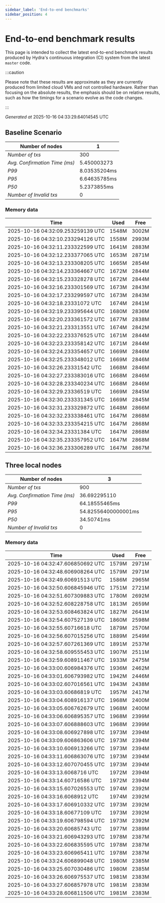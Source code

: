 ```yaml
--- 
sidebar_label: 'End-to-end benchmarks' 
sidebar_position: 4 
--- 
```


# End-to-end benchmark results 

This page is intended to collect the latest end-to-end benchmark  results produced by Hydra's continuous integration (CI) system from  the latest `master` code.

:::caution

Please note that these results are approximate  as they are currently produced from limited cloud VMs and not controlled hardware.  Rather than focusing on the absolute results,   the emphasis should be on relative results,  such as how the timings for a scenario evolve as the code changes.

:::

_Generated at_  2025-10-16 04:33:29.64014545 UTC


## Baseline Scenario



| Number of nodes |  1 | 
| -- | -- |
| _Number of txs_ | 300 |
| _Avg. Confirmation Time (ms)_ | 5.450003273 |
| _P99_ | 8.03535204ms |
| _P95_ | 6.64635785ms |
| _P50_ | 5.2373855ms |
| _Number of Invalid txs_ | 0 |
      

### Memory data 

 | Time | Used | Free | 
|------------------------------------|------|------|
 | 2025-10-16 04:32:09.253259139 UTC | 1548M | 3002M | 
 | 2025-10-16 04:32:10.233294126 UTC | 1558M | 2993M | 
 | 2025-10-16 04:32:11.233322599 UTC | 1641M | 2883M | 
 | 2025-10-16 04:32:12.233377065 UTC | 1653M | 2871M | 
 | 2025-10-16 04:32:13.233308205 UTC | 1665M | 2854M | 
 | 2025-10-16 04:32:14.233364667 UTC | 1672M | 2844M | 
 | 2025-10-16 04:32:15.233328278 UTC | 1672M | 2844M | 
 | 2025-10-16 04:32:16.233301569 UTC | 1673M | 2843M | 
 | 2025-10-16 04:32:17.233299597 UTC | 1673M | 2843M | 
 | 2025-10-16 04:32:18.23331072 UTC | 1674M | 2841M | 
 | 2025-10-16 04:32:19.233395644 UTC | 1680M | 2836M | 
 | 2025-10-16 04:32:20.233361572 UTC | 1677M | 2838M | 
 | 2025-10-16 04:32:21.233313551 UTC | 1674M | 2842M | 
 | 2025-10-16 04:32:22.233376525 UTC | 1671M | 2844M | 
 | 2025-10-16 04:32:23.233358142 UTC | 1671M | 2844M | 
 | 2025-10-16 04:32:24.233354657 UTC | 1669M | 2846M | 
 | 2025-10-16 04:32:25.233348012 UTC | 1669M | 2846M | 
 | 2025-10-16 04:32:26.23331542 UTC | 1668M | 2846M | 
 | 2025-10-16 04:32:27.233383016 UTC | 1668M | 2846M | 
 | 2025-10-16 04:32:28.233340234 UTC | 1668M | 2846M | 
 | 2025-10-16 04:32:29.23336519 UTC | 1669M | 2845M | 
 | 2025-10-16 04:32:30.233331345 UTC | 1669M | 2845M | 
 | 2025-10-16 04:32:31.233329872 UTC | 1648M | 2866M | 
 | 2025-10-16 04:32:32.233338461 UTC | 1647M | 2868M | 
 | 2025-10-16 04:32:33.233354215 UTC | 1647M | 2868M | 
 | 2025-10-16 04:32:34.23331384 UTC | 1647M | 2868M | 
 | 2025-10-16 04:32:35.233357952 UTC | 1647M | 2868M | 
 | 2025-10-16 04:32:36.233306289 UTC | 1647M | 2867M | 


## Three local nodes



| Number of nodes |  3 | 
| -- | -- |
| _Number of txs_ | 900 |
| _Avg. Confirmation Time (ms)_ | 36.692295110 |
| _P99_ | 64.18555465ms |
| _P95_ | 54.82556400000001ms |
| _P50_ | 34.50741ms |
| _Number of Invalid txs_ | 0 |
      

### Memory data 

 | Time | Used | Free | 
|------------------------------------|------|------|
 | 2025-10-16 04:32:47.606850692 UTC | 1579M | 2971M | 
 | 2025-10-16 04:32:48.606908264 UTC | 1579M | 2971M | 
 | 2025-10-16 04:32:49.60691513 UTC | 1586M | 2965M | 
 | 2025-10-16 04:32:50.606845946 UTC | 1751M | 2721M | 
 | 2025-10-16 04:32:51.607309883 UTC | 1780M | 2692M | 
 | 2025-10-16 04:32:52.608228758 UTC | 1813M | 2659M | 
 | 2025-10-16 04:32:53.608463824 UTC | 1827M | 2641M | 
 | 2025-10-16 04:32:54.607527139 UTC | 1860M | 2598M | 
 | 2025-10-16 04:32:55.60716618 UTC | 1879M | 2570M | 
 | 2025-10-16 04:32:56.607015256 UTC | 1889M | 2549M | 
 | 2025-10-16 04:32:57.607261369 UTC | 1891M | 2537M | 
 | 2025-10-16 04:32:58.609555453 UTC | 1907M | 2511M | 
 | 2025-10-16 04:32:59.608911467 UTC | 1933M | 2475M | 
 | 2025-10-16 04:33:00.606984376 UTC | 1936M | 2462M | 
 | 2025-10-16 04:33:01.606793982 UTC | 1942M | 2446M | 
 | 2025-10-16 04:33:02.607016561 UTC | 1943M | 2438M | 
 | 2025-10-16 04:33:03.60686819 UTC | 1957M | 2417M | 
 | 2025-10-16 04:33:04.608916137 UTC | 1968M | 2400M | 
 | 2025-10-16 04:33:05.606762679 UTC | 1968M | 2400M | 
 | 2025-10-16 04:33:06.606895357 UTC | 1968M | 2399M | 
 | 2025-10-16 04:33:07.606888603 UTC | 1968M | 2399M | 
 | 2025-10-16 04:33:08.606927898 UTC | 1973M | 2394M | 
 | 2025-10-16 04:33:09.606863606 UTC | 1973M | 2394M | 
 | 2025-10-16 04:33:10.606913266 UTC | 1973M | 2394M | 
 | 2025-10-16 04:33:11.606863076 UTC | 1973M | 2394M | 
 | 2025-10-16 04:33:12.607070455 UTC | 1973M | 2394M | 
 | 2025-10-16 04:33:13.6068716 UTC | 1972M | 2394M | 
 | 2025-10-16 04:33:14.60716586 UTC | 1972M | 2394M | 
 | 2025-10-16 04:33:15.607026553 UTC | 1974M | 2392M | 
 | 2025-10-16 04:33:16.6068912 UTC | 1974M | 2392M | 
 | 2025-10-16 04:33:17.606910332 UTC | 1973M | 2392M | 
 | 2025-10-16 04:33:18.60677109 UTC | 1973M | 2392M | 
 | 2025-10-16 04:33:19.606798594 UTC | 1973M | 2392M | 
 | 2025-10-16 04:33:20.60685743 UTC | 1977M | 2389M | 
 | 2025-10-16 04:33:21.606943293 UTC | 1978M | 2387M | 
 | 2025-10-16 04:33:22.606835595 UTC | 1978M | 2387M | 
 | 2025-10-16 04:33:23.606965411 UTC | 1978M | 2387M | 
 | 2025-10-16 04:33:24.606899048 UTC | 1980M | 2385M | 
 | 2025-10-16 04:33:25.607030486 UTC | 1980M | 2385M | 
 | 2025-10-16 04:33:26.606975537 UTC | 1981M | 2383M | 
 | 2025-10-16 04:33:27.606857978 UTC | 1981M | 2383M | 
 | 2025-10-16 04:33:28.606811506 UTC | 1981M | 2383M | 

